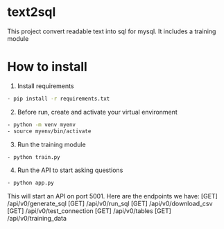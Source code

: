 # text2sql
This project convert readable text into sql for mysql. It includes a training module

# How to install
1. Install requirements
```bash
- pip install -r requirements.txt
```
2. Before run, create and activate your virtual environment
```bash
- python -m venv myenv
- source myenv/bin/activate
```
3. Run the training module
```bash
- python train.py
```
4. Run the API to start asking questions
```bash
- python app.py
```
This will start an API on port 5001. Here are the endpoints we have:
[GET] /api/v0/generate_sql
[GET] /api/v0/run_sql
[GET] /api/v0/download_csv
[GET] /api/v0/test_connection
[GET] /api/v0/tables
[GET] /api/v0/training_data


